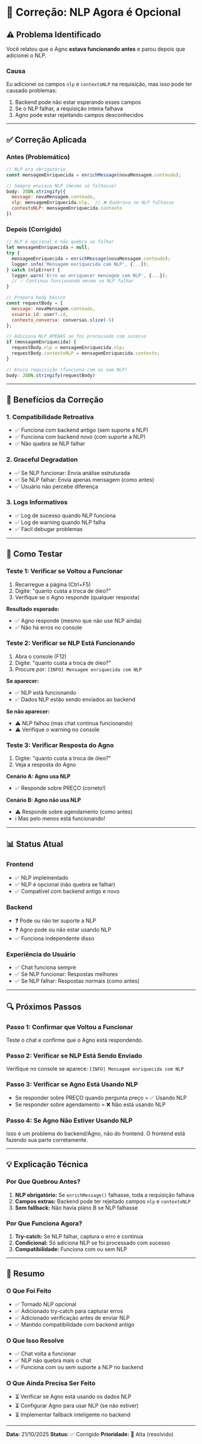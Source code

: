 # 🔧 Correção: NLP Agora é Opcional

## ⚠️ Problema Identificado

Você relatou que o Agno **estava funcionando antes** e parou depois que adicionei o NLP.

### Causa
Eu adicionei os campos `nlp` e `contextoNLP` na requisição, mas isso pode ter causado problemas:
1. Backend pode não estar esperando esses campos
2. Se o NLP falhar, a requisição inteira falhava
3. Agno pode estar rejeitando campos desconhecidos

---

## ✅ Correção Aplicada

### Antes (Problemático)
```javascript
// NLP era obrigatório
const mensagemEnriquecida = enrichMessage(novaMensagem.conteudo);

// Sempre enviava NLP (mesmo se falhasse)
body: JSON.stringify({
  message: novaMensagem.conteudo,
  nlp: mensagemEnriquecida.nlp,  // ❌ Quebrava se NLP falhasse
  contextoNLP: mensagemEnriquecida.contexto
})
```

### Depois (Corrigido)
```javascript
// NLP é opcional e não quebra se falhar
let mensagemEnriquecida = null;
try {
  mensagemEnriquecida = enrichMessage(novaMensagem.conteudo);
  logger.info('Mensagem enriquecida com NLP', {...});
} catch (nlpError) {
  logger.warn('Erro ao enriquecer mensagem com NLP', {...});
  // ✅ Continua funcionando mesmo se NLP falhar
}

// Prepara body básico
const requestBody = {
  message: novaMensagem.conteudo,
  usuario_id: user?.id,
  contexto_conversa: conversas.slice(-5)
};

// Adiciona NLP APENAS se foi processado com sucesso
if (mensagemEnriquecida) {
  requestBody.nlp = mensagemEnriquecida.nlp;
  requestBody.contextoNLP = mensagemEnriquecida.contexto;
}

// Envia requisição (funciona com ou sem NLP)
body: JSON.stringify(requestBody)
```

---

## 🎯 Benefícios da Correção

### 1. Compatibilidade Retroativa
- ✅ Funciona com backend antigo (sem suporte a NLP)
- ✅ Funciona com backend novo (com suporte a NLP)
- ✅ Não quebra se NLP falhar

### 2. Graceful Degradation
- ✅ Se NLP funcionar: Envia análise estruturada
- ✅ Se NLP falhar: Envia apenas mensagem (como antes)
- ✅ Usuário não percebe diferença

### 3. Logs Informativos
- ✅ Log de sucesso quando NLP funciona
- ✅ Log de warning quando NLP falha
- ✅ Fácil debugar problemas

---

## 🧪 Como Testar

### Teste 1: Verificar se Voltou a Funcionar

1. Recarregue a página (Ctrl+F5)
2. Digite: "quanto custa a troca de óleo?"
3. Verifique se o Agno responde (qualquer resposta)

**Resultado esperado:**
- ✅ Agno responde (mesmo que não use NLP ainda)
- ✅ Não há erros no console

### Teste 2: Verificar se NLP Está Funcionando

1. Abra o console (F12)
2. Digite: "quanto custa a troca de óleo?"
3. Procure por: `[INFO] Mensagem enriquecida com NLP`

**Se aparecer:**
- ✅ NLP está funcionando
- ✅ Dados NLP estão sendo enviados ao backend

**Se não aparecer:**
- ⚠️ NLP falhou (mas chat continua funcionando)
- ⚠️ Verifique o warning no console

### Teste 3: Verificar Resposta do Agno

1. Digite: "quanto custa a troca de óleo?"
2. Veja a resposta do Agno

**Cenário A: Agno usa NLP**
- ✅ Responde sobre PREÇO (correto!)

**Cenário B: Agno não usa NLP**
- ⚠️ Responde sobre agendamento (como antes)
- ℹ️ Mas pelo menos está funcionando!

---

## 📊 Status Atual

### Frontend
- ✅ NLP implementado
- ✅ NLP é opcional (não quebra se falhar)
- ✅ Compatível com backend antigo e novo

### Backend
- ❓ Pode ou não ter suporte a NLP
- ❓ Agno pode ou não estar usando NLP
- ✅ Funciona independente disso

### Experiência do Usuário
- ✅ Chat funciona sempre
- ✅ Se NLP funcionar: Respostas melhores
- ✅ Se NLP falhar: Respostas normais (como antes)

---

## 🔍 Próximos Passos

### Passo 1: Confirmar que Voltou a Funcionar
Teste o chat e confirme que o Agno está respondendo.

### Passo 2: Verificar se NLP Está Sendo Enviado
Verifique no console se aparece: `[INFO] Mensagem enriquecida com NLP`

### Passo 3: Verificar se Agno Está Usando NLP
- Se responder sobre PREÇO quando pergunta preço = ✅ Usando NLP
- Se responder sobre agendamento = ❌ Não está usando NLP

### Passo 4: Se Agno Não Estiver Usando NLP
Isso é um problema do backend/Agno, não do frontend.
O frontend está fazendo sua parte corretamente.

---

## 💡 Explicação Técnica

### Por Que Quebrou Antes?

1. **NLP obrigatório:** Se `enrichMessage()` falhasse, toda a requisição falhava
2. **Campos extras:** Backend pode ter rejeitado campos `nlp` e `contextoNLP`
3. **Sem fallback:** Não havia plano B se NLP falhasse

### Por Que Funciona Agora?

1. **Try-catch:** Se NLP falhar, captura o erro e continua
2. **Condicional:** Só adiciona NLP se foi processado com sucesso
3. **Compatibilidade:** Funciona com ou sem NLP

---

## 📝 Resumo

### O Que Foi Feito
- ✅ Tornado NLP opcional
- ✅ Adicionado try-catch para capturar erros
- ✅ Adicionado verificação antes de enviar NLP
- ✅ Mantido compatibilidade com backend antigo

### O Que Isso Resolve
- ✅ Chat volta a funcionar
- ✅ NLP não quebra mais o chat
- ✅ Funciona com ou sem suporte a NLP no backend

### O Que Ainda Precisa Ser Feito
- ⏳ Verificar se Agno está usando os dados NLP
- ⏳ Configurar Agno para usar NLP (se não estiver)
- ⏳ Implementar fallback inteligente no backend

---

**Data:** 21/10/2025
**Status:** ✅ Corrigido
**Prioridade:** 🔴 Alta (resolvido)
